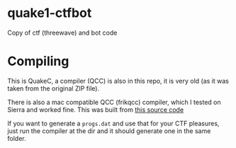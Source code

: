 # quake1-ctfbot
Copy of ctf (threewave) and bot code

# Compiling
This is QuakeC, a compiler (QCC) is also in this repo, it is very old (as it was taken from the original ZIP file).

There is also a mac compatible QCC (frikqcc) compiler, which I tested on Sierra and worked fine. This was built from [this source code](https://github.com/heinekev/lion_frikqcc27)

If you want to generate a `progs.dat` and use that for your CTF pleasures, just run the compiler at the dir and it should generate one in the same folder.
